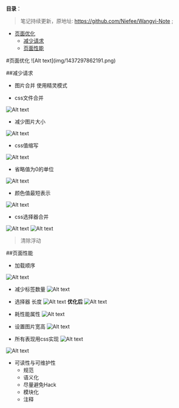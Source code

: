**目录**：

>笔记持续更新，原地址: https://github.com/Niefee/Wangyi-Note ;

<ul>
<li><a href="#页面优化">页面优化</a><ul>
<li><a href="#减少请求">减少请求</a></li>
<li><a href="#页面性能">页面性能</a></li>
</ul>
</li>
</ul>
#页面优化
![Alt text](img/1437297862191.png)

##减少请求
 - 图片合并
使用精灵模式

 - css文件合并

![Alt text](img/1437298173880.png)

 - 减少图片大小

![Alt text](img/1437298247547.png)

 - css值缩写

![Alt text](img/1437298277536.png)

 - 省略值为0的单位

![Alt text](img/1437298343384.png)

 - 颜色值最短表示

![Alt text](img/1437298361013.png)

 - css选择器合并

![Alt text](img/1437298443653.png)
![Alt text](img/1437298460355.png)
>清除浮动

##页面性能
 - 加载顺序

![Alt text](img/1437298544703.png)

 - 减少标签数量
![Alt text](img/1437298588314.png)

 - 选择器 长度
![Alt text](img/1437298633043.png)
**优化后**
![Alt text](img/1437298651040.png)

 - 耗性能属性
![Alt text](img/1437298681189.png)

 - 设置图片宽高
![Alt text](img/1437299076622.png)

 - 所有表现用css实现
![Alt text](img/1437299130095.png)

![Alt text](img/1437299172600.png)

 - 可读性与可维护性	
	 - 规范
	 - 语义化
	 - 尽量避免Hack
	 - 模块化
	 - 注释
